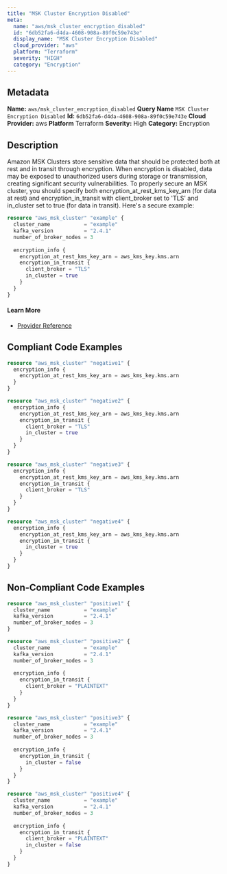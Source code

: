 ```yaml
---
title: "MSK Cluster Encryption Disabled"
meta:
  name: "aws/msk_cluster_encryption_disabled"
  id: "6db52fa6-d4da-4608-908a-89f0c59e743e"
  display_name: "MSK Cluster Encryption Disabled"
  cloud_provider: "aws"
  platform: "Terraform"
  severity: "HIGH"
  category: "Encryption"
---
```

## Metadata
**Name:** `aws/msk_cluster_encryption_disabled`
**Query Name** `MSK Cluster Encryption Disabled`
**Id:** `6db52fa6-d4da-4608-908a-89f0c59e743e`
**Cloud Provider:** aws
**Platform** Terraform
**Severity:** High
**Category:** Encryption
## Description
Amazon MSK Clusters store sensitive data that should be protected both at rest and in transit through encryption. When encryption is disabled, data may be exposed to unauthorized users during storage or transmission, creating significant security vulnerabilities. To properly secure an MSK cluster, you should specify both encryption_at_rest_kms_key_arn (for data at rest) and encryption_in_transit with client_broker set to 'TLS' and in_cluster set to true (for data in transit). Here's a secure example:

```terraform
resource "aws_msk_cluster" "example" {
  cluster_name           = "example"
  kafka_version          = "2.4.1"
  number_of_broker_nodes = 3
  
  encryption_info {
    encryption_at_rest_kms_key_arn = aws_kms_key.kms.arn
    encryption_in_transit {
      client_broker = "TLS"
      in_cluster = true
    }
  }
}
```

#### Learn More

 - [Provider Reference](https://registry.terraform.io/providers/hashicorp/aws/latest/docs/resources/msk_cluster#encryption_info)


## Compliant Code Examples
```terraform
resource "aws_msk_cluster" "negative1" {  
  encryption_info {
    encryption_at_rest_kms_key_arn = aws_kms_key.kms.arn
  }
}

resource "aws_msk_cluster" "negative2" {  
  encryption_info {
    encryption_at_rest_kms_key_arn = aws_kms_key.kms.arn
    encryption_in_transit {
      client_broker = "TLS"
      in_cluster = true
    }
  }
}

resource "aws_msk_cluster" "negative3" {  
  encryption_info {
    encryption_at_rest_kms_key_arn = aws_kms_key.kms.arn
    encryption_in_transit {
      client_broker = "TLS"
    }
  }
}

resource "aws_msk_cluster" "negative4" {  
  encryption_info {
    encryption_at_rest_kms_key_arn = aws_kms_key.kms.arn
    encryption_in_transit {
      in_cluster = true
    }
  }
}
```
## Non-Compliant Code Examples
```terraform
resource "aws_msk_cluster" "positive1" {
  cluster_name           = "example"
  kafka_version          = "2.4.1"
  number_of_broker_nodes = 3
}

resource "aws_msk_cluster" "positive2" {
  cluster_name           = "example"
  kafka_version          = "2.4.1"
  number_of_broker_nodes = 3
  
  encryption_info {
    encryption_in_transit {
      client_broker = "PLAINTEXT"
    }
  }
}

resource "aws_msk_cluster" "positive3" {
  cluster_name           = "example"
  kafka_version          = "2.4.1"
  number_of_broker_nodes = 3
  
  encryption_info {
    encryption_in_transit {
      in_cluster = false
    }
  }
}

resource "aws_msk_cluster" "positive4" {
  cluster_name           = "example"
  kafka_version          = "2.4.1"
  number_of_broker_nodes = 3
  
  encryption_info {
    encryption_in_transit {
      client_broker = "PLAINTEXT"
      in_cluster = false
    }
  }
}
```